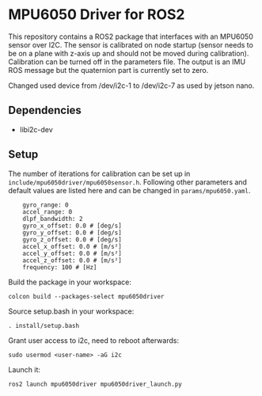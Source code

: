 
# MPU6050 Driver for ROS2
This repository contains a ROS2 package that interfaces with an MPU6050 sensor over I2C. The sensor is calibrated on node startup (sensor needs to be on a plane with z-axis up and should not be moved during calibration). Calibration can be turned off in the parameters file. The output is an IMU ROS message but the quaternion part is currently set to zero.

Changed used device from /dev/i2c-1 to /dev/i2c-7 as used by jetson nano. 

## Dependencies
-  libi2c-dev

## Setup
The number of iterations for calibration can be set up in `include/mpu6050driver/mpu6050sensor.h`.
Following other parameters and default values are listed here and can be changed in `params/mpu6050.yaml`.
```    calibrate: True
    gyro_range: 0
    accel_range: 0
    dlpf_bandwidth: 2
    gyro_x_offset: 0.0 # [deg/s]
    gyro_y_offset: 0.0 # [deg/s]
    gyro_z_offset: 0.0 # [deg/s]
    accel_x_offset: 0.0 # [m/s²]
    accel_y_offset: 0.0 # [m/s²]
    accel_z_offset: 0.0 # [m/s²]
    frequency: 100 # [Hz]
```

Build the package in your workspace:

    colcon build --packages-select mpu6050driver

Source setup.bash in your workspace:

    . install/setup.bash

Grant user access to i2c, need to reboot afterwards:

    sudo usermod <user-name> -aG i2c
    
Launch it:

    ros2 launch mpu6050driver mpu6050driver_launch.py

